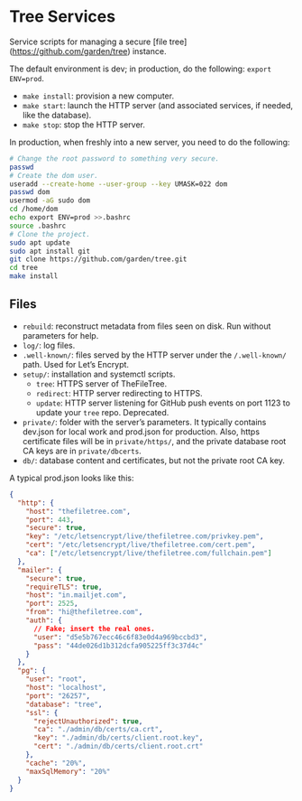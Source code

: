 # Tree Services

Service scripts for managing a secure [file tree] (https://github.com/garden/tree) instance.

The default environment is dev; in production, do the following: `export ENV=prod`.

- `make install`: provision a new computer.
- `make start`: launch the HTTP server (and associated services, if needed, like the database).
- `make stop`: stop the HTTP server.

In production, when freshly into a new server, you need to do the following:

```bash
# Change the root password to something very secure.
passwd
# Create the dom user.
useradd --create-home --user-group --key UMASK=022 dom
passwd dom
usermod -aG sudo dom
cd /home/dom
echo export ENV=prod >>.bashrc
source .bashrc
# Clone the project.
sudo apt update
sudo apt install git
git clone https://github.com/garden/tree.git
cd tree
make install
```

## Files

- `rebuild`: reconstruct metadata from files seen on disk. Run without parameters for help.
- `log/`: log files.
- `.well-known/`: files served by the HTTP server under the `/.well-known/` path. Used for Let’s Encrypt.
- `setup/`: installation and systemctl scripts.
  - `tree`: HTTPS server of TheFileTree.
  - `redirect`: HTTP server redirecting to HTTPS.
  - `update`: HTTP server listening for GitHub push events on port 1123 to update your `tree` repo. Deprecated.
- `private/`: folder with the server’s parameters. It typically contains dev.json for local work and prod.json for production. Also, https certificate files will be in `private/https/`, and the private database root CA keys are in `private/dbcerts`.
- `db/`: database content and certificates, but not the private root CA key.

A typical prod.json looks like this:

```json
{
  "http": {
    "host": "thefiletree.com",
    "port": 443,
    "secure": true,
    "key": "/etc/letsencrypt/live/thefiletree.com/privkey.pem",
    "cert": "/etc/letsencrypt/live/thefiletree.com/cert.pem",
    "ca": ["/etc/letsencrypt/live/thefiletree.com/fullchain.pem"]
  },
  "mailer": {
    "secure": true,
    "requireTLS": true,
    "host": "in.mailjet.com",
    "port": 2525,
    "from": "hi@thefiletree.com",
    "auth": {
      // Fake; insert the real ones.
      "user": "d5e5b767ecc46c6f83e0d4a969bccbd3",
      "pass": "44de026d1b312dcfa905225ff3c37d4c"
    }
  },
  "pg": {
    "user": "root",
    "host": "localhost",
    "port": "26257",
    "database": "tree",
    "ssl": {
      "rejectUnauthorized": true,
      "ca": "./admin/db/certs/ca.crt",
      "key": "./admin/db/certs/client.root.key",
      "cert": "./admin/db/certs/client.root.crt"
    },
    "cache": "20%",
    "maxSqlMemory": "20%"
  }
}
```
